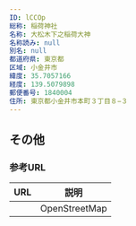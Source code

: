 ```yaml
---
ID: lCCOp
総称: 稲荷神社
名称: 大松木下之稲荷大神
名称読み: null
別名: null
都道府県: 東京都
区域: 小金井市
緯度: 35.7057166
経度: 139.5079898
郵便番号: 1840004
住所: 東京都小金井市本町３丁目８−３
---
```


## その他

### 参考URL

| URL | 説明          |
| --- | ------------- |
|     | OpenStreetMap |
